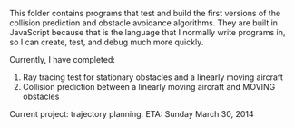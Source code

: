 This folder contains programs that test and build the first versions of the collision prediction and obstacle avoidance algorithms. They are built
in JavaScript because that is the language that I normally write programs in, so I can create, test, and debug much more quickly.

Currently, I have completed:

1) Ray tracing test for stationary obstacles and a linearly moving aircraft
2) Collision prediction between a linearly moving aircraft and MOVING obstacles

Current project: trajectory planning. ETA: Sunday March 30, 2014